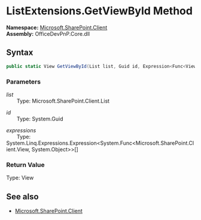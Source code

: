 # ListExtensions.GetViewById Method  
  

**Namespace:** [Microsoft.SharePoint.Client](Microsoft.SharePoint.Client.md)  
**Assembly:** OfficeDevPnP.Core.dll  
## Syntax
```C#
public static View GetViewById(List list, Guid id, Expression<Func<View, Object>>[] expressions)
```
### Parameters
*list*  
&emsp;&emsp;Type: Microsoft.SharePoint.Client.List  

*id*  
&emsp;&emsp;Type: System.Guid  

*expressions*  
&emsp;&emsp;Type: System.Linq.Expressions.Expression<System.Func<Microsoft.SharePoint.Client.View, System.Object>>[]  

### Return Value
Type: View  

## See also
- [Microsoft.SharePoint.Client](Microsoft.SharePoint.Client.md)
